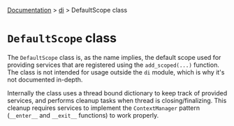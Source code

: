 [Documentation](/docs/documentation.md) > [di](/docs/di/di.md) > DefaultScope class

# `DefaultScope` class

The `DefaultScope` class is, as the name implies, the default scope used for providing services that are registered using the `add_scoped(...)` function. The class is not intended for usage outside the `di` module, which is why it's not documented in-depth.

Internally the class uses a thread bound dictionary to keep track of provided services, and performs cleanup tasks when thread is closing/finalizing. This cleanup requires services to implement the `ContextManager` pattern (`__enter__` and `__exit__` functions) to work properly.
